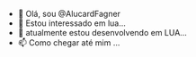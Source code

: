 - 👋 Olá, sou @AlucardFagner
- 👀 Estou interessado em lua...
- 🌱 atualmente estou desenvolvendo em LUA...
- 📫 Como chegar até mim ...

<!---
AlucardFagner/AlucardFagner é um repositório ✨ especial ✨ porque seu `README.md` (este arquivo) aparece no seu perfil do GitHub.
Você pode clicar no link Visualizar para dar uma olhada nas suas alterações.
--->
